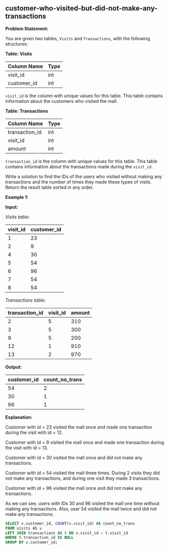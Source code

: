 ## customer-who-visited-but-did-not-make-any-transactions

  **Problem Statement:**

You are given two tables, `Visits` and `Transactions`, with the following structures:

**Table: Visits**

| Column Name | Type    |
|-------------|---------|
| visit_id    | int     |
| customer_id | int     |

`visit_id` is the column with unique values for this table. This table contains information about the customers who visited the mall.

**Table: Transactions**

| Column Name    | Type    |
|----------------|---------|
| transaction_id | int     |
| visit_id       | int     |
| amount         | int     |

`transaction_id` is the column with unique values for this table. This table contains information about the transactions made during the `visit_id`.

Write a solution to find the IDs of the users who visited without making any transactions and the number of times they made these types of visits. Return the result table sorted in any order.

**Example 1:**

**Input:**

*Visits table:*

| visit_id | customer_id |
|----------|-------------|
| 1        | 23          |
| 2        | 9           |
| 4        | 30          |
| 5        | 54          |
| 6        | 96          |
| 7        | 54          |
| 8        | 54          |

*Transactions table:*

| transaction_id | visit_id | amount |
|----------------|----------|--------|
| 2              | 5        | 310    |
| 3              | 5        | 300    |
| 9              | 5        | 200    |
| 12             | 1        | 910    |
| 13             | 2        | 970    |

**Output:**

| customer_id | count_no_trans |
|-------------|----------------|
| 54          | 2              |
| 30          | 1              |
| 96          | 1              |

**Explanation:**

Customer with id = 23 visited the mall once and made one transaction during the visit with id = 12.

Customer with id = 9 visited the mall once and made one transaction during the visit with id = 13.

Customer with id = 30 visited the mall once and did not make any transactions.

Customer with id = 54 visited the mall three times. During 2 visits they did not make any transactions, and during one visit they made 3 transactions.

Customer with id = 96 visited the mall once and did not make any transactions.

As we can see, users with IDs 30 and 96 visited the mall one time without making any transactions. Also, user 54 visited the mall twice and did not make any transactions.


```SQL
SELECT v.customer_id, COUNT(v.visit_id) AS count_no_trans
FROM visits AS v
LEFT JOIN transactions AS t ON v.visit_id = t.visit_id
WHERE t.transaction_id IS NULL
GROUP BY v.customer_id;
